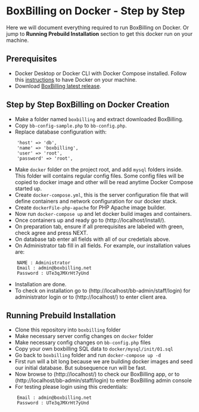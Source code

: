 # BoxBilling on Docker - Step by Step

Here we will document everything required to run BoxBilling on Docker. Or jump to **Running Prebuild Installation** section to get this docker run on your machine.

## Prerequisites

- Docker Desktop or Docker CLI with Docker Compose installed. Follow this [instructions](https://www.docker.com/get-started) to have Docker on your machine.
- Download [BoxBilling latest release](https://www.boxbilling.org/).

## Step by Step BoxBilling on Docker Creation
- Make a folder named `boxbilling` and extract downloaded BoxBilling.
- Copy `bb-config-sample.php` to `bb-config.php`.
- Replace database configuration with:
```
    'host' => 'db',
    'name' => 'boxbilling',
    'user' => 'root',
    'password' => 'root',
```
- Make `docker` folder on the project root, and add `mysql` folders inside. This folder will contains regular config files. Some config files will be copied to docker image and other will be read anytime Docker Compose started up.
- Create `docker-compose.yml`, this is the server configuration file that will define containers and network configuration for our docker stack.
- Create `dockerFile-php-apache` for PHP Apache image builder.
- Now run `docker-compose up` and let docker build images and containers.
- Once containers up and ready go to (http://localhost/install/).
- On preparation tab, ensure if all prerequisites are labeled with green, check agree and press NEXT.
- On database tab enter all fields with all of our credetials above.
- On Administrator tab fill in all fields. For example, our installation values are:
```
    NAME : Administrator
    Email : admin@boxbilling.net
    Password : UTe3qJMXrHt7yUnd
```
- Installation are done.
- To check on installation go to (http://localhost/bb-admin/staff/login) for administrator login or to (http://localhost/) to enter client area.

## Running Prebuild Installation

- Clone this repository into `boxbilling` folder
- Make necessary server config changes on `docker` folder
- Make necessary config changes on `bb-config.php` files
- Copy your own boxbilling SQL data to `docker/mysql/init/01.sql`
- Go back to `boxbilling` folder and run `docker-compose up -d`
- First run will a bit long because we are building docker images and seed our initial database. But subsequence run will be fast.
- Now browse to (http://localhost/) to check our BoxBilling app, or to (http://localhost/bb-admin/staff/login) to enter BoxBilling admin console
- For testing please login using this credentials:
```
    Email : admin@boxbilling.net
    Password : UTe3qJMXrHt7yUnd
```
